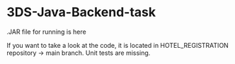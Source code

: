 # 3DS-Java-Backend-task
.JAR file for running is here

If you want to take a look at the code, it is located in HOTEL_REGISTRATION repository -> main branch.
Unit tests are missing.

